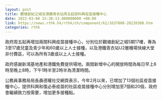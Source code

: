 ```yaml
---
layout: post
title: 觀塘創紀之城及港鐵青衣站周五起設科興疫苗接種中心
date: 2022-03-08 15:38:13.000000000 +08:00
link: https://news.rthk.hk/rthk/ch/component/k2/1637800-20220308.htm
categories: rthk
---
```


政府周五起再增加兩間科興疫苗接種中心，分別位於觀塘創紀之城5期17樓，專為3至17歲兒童及青少年和60歲以上人士接種，以及港鐵青衣站U2層機場快線大堂非付費區，可以為所有3歲或以上人士接種。

政府感謝新鴻基地產和港鐵免費提供場地。兩間新增中心的開放時間為每日早上8時至晚上8時，下午1時半至2時半為清潔時間。

公務員事務局局長聶德權社交網頁表示，今年2月以來，已增加了13個社區疫苗接種中心，提供科興和復必泰疫苗的社區疫苗接種中心分別增加至7個和20個，政府會繼續致力按需要，增加更多接種點。
